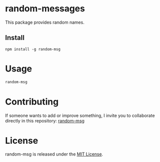 # random-messages

This package provides random names.

## Install

```npm
npm install -g random-msg
```

# Usage

```bash
random-msg
```

# Contributing

If someone wants to add or improve something, I invite you to collaborate directly in this repository: [random-msg](git@github.com:ElDuartte/npm-random-names.git)

# License

random-msg is released under the [MIT License](https://opensource.org/licenses/MIT).
